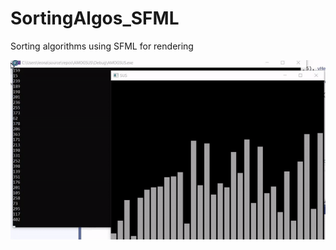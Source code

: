 # SortingAlgos_SFML
Sorting algorithms using SFML for rendering

![Alt Text](https://github.com/Hypergolix/SortingAlgos_SFML/blob/master/ezgif-2-da71063113.gif)
